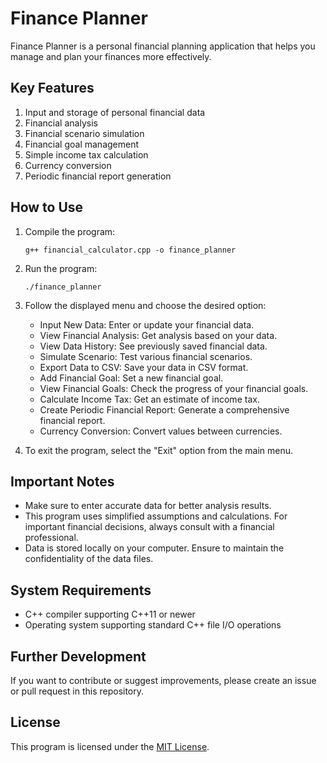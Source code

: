 # Finance Planner

Finance Planner is a personal financial planning application that helps you manage and plan your finances more effectively.

## Key Features

1. Input and storage of personal financial data
2. Financial analysis
3. Financial scenario simulation
4. Financial goal management
5. Simple income tax calculation
6. Currency conversion
7. Periodic financial report generation

## How to Use

1. Compile the program:
   ```
   g++ financial_calculator.cpp -o finance_planner
   ```

2. Run the program:
   ```
   ./finance_planner
   ```

3. Follow the displayed menu and choose the desired option:

   - Input New Data: Enter or update your financial data.
   - View Financial Analysis: Get analysis based on your data.
   - View Data History: See previously saved financial data.
   - Simulate Scenario: Test various financial scenarios.
   - Export Data to CSV: Save your data in CSV format.
   - Add Financial Goal: Set a new financial goal.
   - View Financial Goals: Check the progress of your financial goals.
   - Calculate Income Tax: Get an estimate of income tax.
   - Create Periodic Financial Report: Generate a comprehensive financial report.
   - Currency Conversion: Convert values between currencies.

4. To exit the program, select the "Exit" option from the main menu.

## Important Notes

- Make sure to enter accurate data for better analysis results.
- This program uses simplified assumptions and calculations. For important financial decisions, always consult with a financial professional.
- Data is stored locally on your computer. Ensure to maintain the confidentiality of the data files.

## System Requirements

- C++ compiler supporting C++11 or newer
- Operating system supporting standard C++ file I/O operations

## Further Development

If you want to contribute or suggest improvements, please create an issue or pull request in this repository.

## License

This program is licensed under the [MIT License](LICENSE).